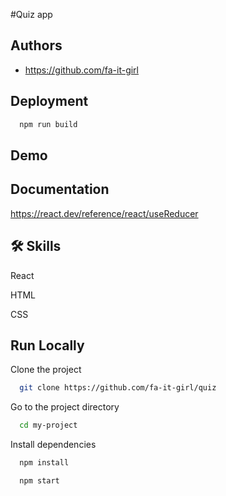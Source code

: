 
#Quiz app










## Authors

- https://github.com/fa-it-girl







## Deployment
```bash
  npm run build
```


## Demo




## Documentation


https://react.dev/reference/react/useReducer














## 🛠 Skills
React 

HTML

CSS














## Run Locally

Clone the project

```bash
  git clone https://github.com/fa-it-girl/quiz
```

Go to the project directory

```bash
  cd my-project
```

Install dependencies

```bash
  npm install
```


```bash
  npm start
```






